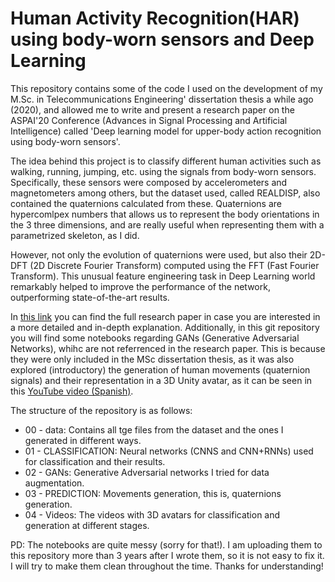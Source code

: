 # Human Activity Recognition(HAR) using body-worn sensors and Deep Learning

This repository contains some of the code I used on the development of my M.Sc. in Telecommunications Engineering' dissertation thesis a while ago (2020), and allowed me to write and present a research paper on the ASPAI'20 Conference (Advances in Signal Processing and Artificial Intelligence) called 'Deep learning model for upper-body action recognition using body-worn sensors'.

The idea behind this project is to classify different human activities such as walking, running, jumping, etc. using the signals from body-worn sensors. Specifically, these sensors were composed by accelerometers and magnetometers among others, but the dataset used, called REALDISP, also contained the quaternions calculated from these. Quaternions are hypercomlpex numbers that allows us to represent the body orientations in the 3 three dimensions, and are really useful when representing them with a parametrized skeleton, as I did.

However, not only the evolution of quaternions were used, but also their 2D-DFT (2D Discrete Fourier Transform) computed using the FFT (Fast Fourier Transform). This unusual feature engineering task in Deep Learning world remarkably helped to improve the performance of the network, outperforming state-of-the-art results.

In [this link]([url](https://www.researchgate.net/publication/344949079_Deep_learning_model_for_upper-body_action_recognition_using_body-worn_sensors)) you can find the full research paper in case you are interested in a more detailed and in-depth explanation. Additionally, in this git repository you will find some notebooks regarding GANs (Generative Adversarial Networks), whihc are not referrenced in the research paper. This is because they were only included in the MSc dissertation thesis, as it was also explored (introductory) the generation of human movements (quaternion signals) and their representation in a 3D Unity avatar, as it can be seen in this [YouTube video (Spanish)]([url](https://youtu.be/hxi8GaB1LDo?si=CNv7qOu-0QDtlMjm)https://youtu.be/hxi8GaB1LDo?si=CNv7qOu-0QDtlMjm).

The structure of the repository is as follows:
- 00 - data: Contains all tge files from the dataset and the ones I generated in different ways.
- 01 - CLASSIFICATION: Neural networks (CNNS and CNN+RNNs) used for classification and their results.
- 02 - GANs: Generative Adversarial networks I tried for data augmentation.
- 03 - PREDICTION: Movements generation, this is, quaternions generation.
- 04 - Videos: The videos with 3D avatars for classification and generation at different stages.

PD: The notebooks are quite messy (sorry for that!). I am uploading them to this repository more than 3 years after I wrote them, so it is not easy to fix it. I will try to make them clean throughout the time. Thanks for understanding!
